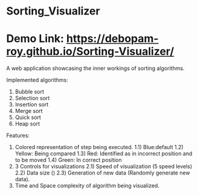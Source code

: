 # Sorting_Visualizer
# Demo Link: https://debopam-roy.github.io/Sorting-Visualizer/
A web application showcasing the inner workings of sorting algorithms.

Implemented algorithms:

1. Bubble sort
2. Selection sort
3. Insertion sort
4. Merge sort
5. Quick sort
6. Heap sort

Features:

1. Colored representation of step being executed.
   1.1) Blue:default
   1.2) Yellow: Being compared
   1.3) Red: Identified as in incorrect position and to be moved
   1.4) Green: In correct position
2. 3 Controls for visualizations
   2.1) Speed of visualization (5 speed levels)
   2.2) Data size ()
   2.3) Generation of new data (Randomly generate new data).
3. Time and Space complexity of algorithm being visualized.
